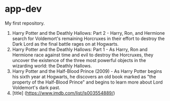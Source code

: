 # app-dev
My first repository.
1. Harry Potter and the Deathly Hallows: Part 2 - Harry, Ron, and Hermione search for Voldemort's remaining Horcruxes in their effort to destroy the Dark Lord as the final battle rages on at Hogwarts.
2. Harry Potter and the Deathly Hallows: Part 1 - As Harry, Ron and Hermione race against time and evil to destroy the Horcruxes, they uncover the existence of the three most powerful objects in the wizarding world: the Deathly Hallows.
3. Harry Potter and the Half-Blood Prince (2009) - As Harry Potter begins his sixth year at Hogwarts, he discovers an old book marked as "the property of the Half-Blood Prince" and begins to learn more about Lord Voldemort's dark past.
4. [title] (https://www.imdb.com/list/ls003554889/)
